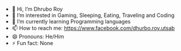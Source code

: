 - 👋 Hi, I’m Dhrubo Roy
- 👀 I’m interested in Gaming, Sleeping, Eating, Traveling and Coding
- 🌱 I’m currently learning Programming languages
- 📫 How to reach me: https://www.facebook.com/dhurbo.roy.utsab
- 😄 Pronouns: He/Him
- ⚡ Fun fact: None

<!---
23-DhruboRoy-3/23-DhruboRoy-3 is a ✨ special ✨ repository because its `README.md` (this file) appears on your GitHub profile.
You can click the Preview link to take a look at your changes.
--->
